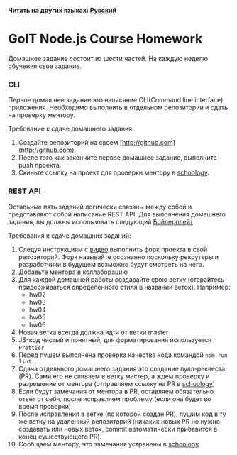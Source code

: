 **Читать на других языках: [Русский](README.md)**

# GoIT Node.js Course Homework

Домашнее задание состоит из шести частей. На каждую неделю обучения свое задание.

### CLI

Первое домашнее задание это написание CLI(Command line interface) приложения. Необходимо выполнить в отдельном репозитории и сдать на проверку ментору.

Требование к сдаче домашнего задания:

1. Создайте репозиторий на своем [http://github.com](http://github.com).
2. После того как закончите первое домашнее задание, выполните push проекта.
3. Скиньте ссылку на проект для проверки ментору в [schoology](https://app.schoology.com/login).

### REST API

Остальные пять заданий логически связаны между собой и представляют собой написание REST API. Для выполнения домашнего задания, вы должны использовать следующий [Бойлерплейт](https://github.com/goitacademy/nodejs-homework-template)

Требования к сдаче домашних заданий:

1. Следуя инструкциям с [видео](https://www.youtube.com/watch?v=wabSW_sz_cM) выполнить форк проекта в свой репозиторий. Форк называйте осознанно поскольку рекрутеры и разработчики в будущем возможно будут смотреть на него.
2. Добавьте ментора в коллаборацию
3. Для каждой домашней работы создавайте свою ветку (старайтесь придерживаться определенного стиля в названии веток). Например:
   - hw02
   - hw03
   - hw04
   - hw05
   - hw06
4. Новая ветка всегда должна идти от ветки master
5. JS-код чистый и понятный, для форматирования используется `Prettier`
6. Перед пушем выполнена проверка качества кода командой `npm run lint`
7. Сдача отдельного домашнего задания это создание пулл-реквеста (PR). Сами его не сливаем в ветку мастер, а ждем проверку и разрешение от ментора (отправляем ссылку на PR в [schoology](https://app.schoology.com/login))
8. Если будут замечания от ментора в PR, оставляем обязательно ответ от себя, после исправляем проблему (если она будет во время проверки).
9. После исправления в ветке (по которой создан PR), пушим код в ту же ветку на удаленный репозиторий (никаких новых PR не нужно создавать или новых веток, commit автоматически прибавится в конец существующего PR).
10. Сообщаем ментору, что замечания устранены в [schoology](https://app.schoology.com/login)
